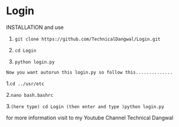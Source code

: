 # Login
INSTALLATION and use

1. `git clone https://github.com/TechnicalDangwal/Login.git`

2. `cd Login`

3. `python login.py`

`Now you want autorun this login.py so follow this..............`

1.`cd ../usr/etc`

2.`nano bash.bashrc`

3.`(here type) cd Login (then enter and type )python login.py`

for more information visit to my Youtube Channel Technical Dangwal
